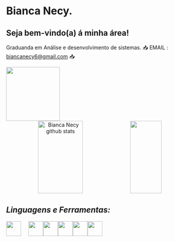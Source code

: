 # Bianca Necy.
   ## Seja bem-vindo(a) á minha área!
   
   
   Graduanda em Análise e desenvolvimento de sistemas.
   📥 EMAIL : biancanecy6@gmail.com 📥
                
</div>            
   <a href="https://www.linkedin.com/in/bianca-necy-56b72723b/"><img align="center" width="145px" src="https://img.shields.io/badge/LinkedIn-0077B5?style=for-the-badge&logo=linkedin&logoColor=white" /></a>
</div>

<div align="center">  
  <img width="49%" height="195px" src="https://github-readme-stats.vercel.app/api?username=BiancaNecy&show_icons=true&count_private=true&hide_border=true&title_color=pink=00bfbf&text_color=c9d1d9&bg_color=0d1117" alt="Bianca Necy github stats" /> 

 <img width="41%" height="195px" src="https://github-readme-stats.vercel.app/api/top-langs/?username=BiancaNecy&layout=compact&hide_border=true&title_color=00bfbf&text_color=00bfbf&bg_color=0d1117" />
</div>

  ## *Linguagens e Ferramentas:*

<img align="center" width="40px" src="https://user-images.githubusercontent.com/106227810/171755066-05c02077-05cf-401b-bfd6-4e1064bdbcd0.png" style="padding-right:20px;"/><img align="center" width="40px" src="https://user-images.githubusercontent.com/106227810/171755410-4c526721-7f55-4196-bbc8-9b8f6a2de391.png" /><img align="center" width="40px" src="https://user-images.githubusercontent.com/106227810/171755798-e4bd70d9-7df7-4424-8c3c-5dc9c3e0d99f.png" /><img align="center" width="40px" src="https://user-images.githubusercontent.com/106227810/171756685-10071717-9a89-4b38-baf2-966472a27e95.png" /><img align="center" width="40px" src="https://user-images.githubusercontent.com/106227810/171757332-aaa37368-c136-4861-a578-9745cce0f355.png" /><img align="center" width="40px" src="https://user-images.githubusercontent.com/106227810/171757775-cae414e3-f2e9-47c2-b7d5-bd2ec522e787.png" /><br><br>
##

 </div>
                
            
